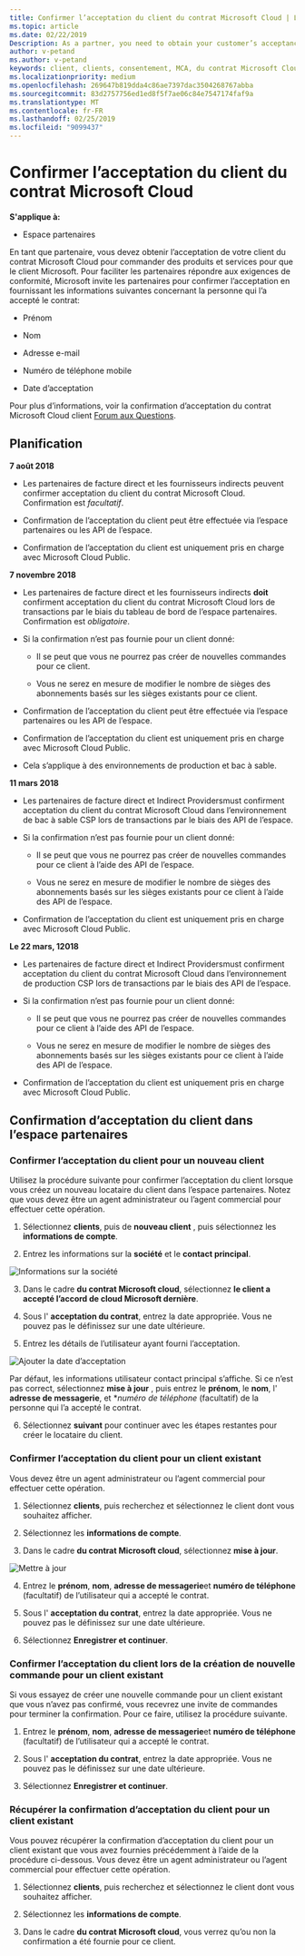 ```yaml
---
title: Confirmer l’acceptation du client du contrat Microsoft Cloud | L’espace partenaires
ms.topic: article
ms.date: 02/22/2019
Description: As a partner, you need to obtain your customer’s acceptance of the Microsoft Cloud Agreement before you can order Microsoft products and services for that customer. To better help partners meet compliance requirements, Microsoft asks partners to confirm acceptance by providing certain details regarding the person who accepted the agreement.
author: v-petand
ms.author: v-petand
keywords: client, clients, consentement, MCA, du contrat Microsoft Cloud, modèles de contrat client
ms.localizationpriority: medium
ms.openlocfilehash: 269647b819dda4c86ae7397dac3504268767abba
ms.sourcegitcommit: 83d2757756ed1ed8f5f7ae06c84e7547174faf9a
ms.translationtype: MT
ms.contentlocale: fr-FR
ms.lasthandoff: 02/25/2019
ms.locfileid: "9099437"
---
```

# <a name="confirm-customer-acceptance-of-the-microsoft-cloud-agreement"></a>Confirmer l’acceptation du client du contrat Microsoft Cloud

**S'applique à:**
-  Espace partenaires

En tant que partenaire, vous devez obtenir l’acceptation de votre client du contrat Microsoft Cloud pour commander des produits et services pour que le client Microsoft. Pour faciliter les partenaires répondre aux exigences de conformité, Microsoft invite les partenaires pour confirmer l’acceptation en fournissant les informations suivantes concernant la personne qui l’a accepté le contrat: 

-   Prénom

-   Nom

-   Adresse e-mail

-   Numéro de téléphone mobile

-   Date d’acceptation

Pour plus d’informations, voir la confirmation d’acceptation du contrat Microsoft Cloud client [Forum aux Questions](https://docs.microsoft.com/en-us/partner-center/confirm-consent-faq).

## <a name="schedule"></a>Planification

**7 août 2018**

-   Les partenaires de facture direct et les fournisseurs indirects peuvent confirmer acceptation du client du contrat Microsoft Cloud. Confirmation est *facultatif*.

-   Confirmation de l’acceptation du client peut être effectuée via l’espace partenaires ou les API de l’espace.

-   Confirmation de l’acceptation du client est uniquement pris en charge avec Microsoft Cloud Public.


**7 novembre 2018**

-   Les partenaires de facture direct et les fournisseurs indirects **doit** confirment acceptation du client du contrat Microsoft Cloud lors de transactions par le biais du tableau de bord de l’espace partenaires. Confirmation est *obligatoire*.

-   Si la confirmation n’est pas fournie pour un client donné:

    -   Il se peut que vous ne pourrez pas créer de nouvelles commandes pour ce client.

    -   Vous ne serez en mesure de modifier le nombre de sièges des abonnements basés sur les sièges existants pour ce client.

-   Confirmation de l’acceptation du client peut être effectuée via l’espace partenaires ou les API de l’espace.

-   Confirmation de l’acceptation du client est uniquement pris en charge avec Microsoft Cloud Public.

-   Cela s’applique à des environnements de production et bac à sable.

**11 mars 2018**

- Les partenaires de facture direct et Indirect Providersmust confirment acceptation du client du contrat Microsoft Cloud dans l’environnement de bac à sable CSP lors de transactions par le biais des API de l’espace.
- Si la confirmation n’est pas fournie pour un client donné:

    - Il se peut que vous ne pourrez pas créer de nouvelles commandes pour ce client à l’aide des API de l’espace.
 
    - Vous ne serez en mesure de modifier le nombre de sièges des abonnements basés sur les sièges existants pour ce client à l’aide des API de l’espace.
- Confirmation de l’acceptation du client est uniquement pris en charge avec Microsoft Cloud Public. 

**Le 22 mars, 12018**

- Les partenaires de facture direct et Indirect Providersmust confirment acceptation du client du contrat Microsoft Cloud dans l’environnement de production CSP lors de transactions par le biais des API de l’espace.

- Si la confirmation n’est pas fournie pour un client donné:
  - Il se peut que vous ne pourrez pas créer de nouvelles commandes pour ce client à l’aide des API de l’espace.

  - Vous ne serez en mesure de modifier le nombre de sièges des abonnements basés sur les sièges existants pour ce client à l’aide des API de l’espace.
-  Confirmation de l’acceptation du client est uniquement pris en charge avec Microsoft Cloud Public.







## <a name="confirming-customer-acceptance-in-partner-center"></a>Confirmation d’acceptation du client dans l’espace partenaires

### <a name="confirm-customer-acceptance-for-a-new-customer"></a>Confirmer l’acceptation du client pour un nouveau client

Utilisez la procédure suivante pour confirmer l’acceptation du client lorsque vous créez un nouveau locataire du client dans l’espace partenaires. Notez que vous devez être un agent administrateur ou l’agent commercial pour effectuer cette opération.
 
1.  Sélectionnez **clients**, puis de **nouveau client** , puis sélectionnez les **informations de compte**.

2.  Entrez les informations sur la **société** et le **contact principal**.

![Informations sur la société](images/mca/mca1.png)

3.  Dans le cadre **du contrat Microsoft cloud**, sélectionnez **le client a accepté l’accord de cloud Microsoft dernière**. 

4.  Sous l' **acceptation du contrat**, entrez la date appropriée. Vous ne pouvez pas le définissez sur une date ultérieure.

5.  Entrez les détails de l’utilisateur ayant fourni l’acceptation. 

![Ajouter la date d’acceptation](images/mca/MCA3.png)

Par défaut, les informations utilisateur contact principal s’affiche. Si ce n’est pas correct, sélectionnez **mise à jour** , puis entrez le **prénom**, le **nom**, l' **adresse de messagerie**, et **numéro de téléphone* (facultatif) de la personne qui l’a accepté le contrat.

6.  Sélectionnez **suivant** pour continuer avec les étapes restantes pour créer le locataire du client.

### <a name="confirm-customer-acceptance-for-an-existing-customer"></a>Confirmer l’acceptation du client pour un client existant

Vous devez être un agent administrateur ou l’agent commercial pour effectuer cette opération. 

1.  Sélectionnez **clients**, puis recherchez et sélectionnez le client dont vous souhaitez afficher. 

2.  Sélectionnez les **informations de compte**.

3.  Dans le cadre **du contrat Microsoft cloud**, sélectionnez **mise à jour**.

![Mettre à jour](images/mca/mca4.png)

4.  Entrez le **prénom**, **nom**, **adresse de messagerie**et **numéro de téléphone** (facultatif) de l’utilisateur qui a accepté le contrat.

5.  Sous l' **acceptation du contrat**, entrez la date appropriée. Vous ne pouvez pas le définissez sur une date ultérieure.

6.  Sélectionnez **Enregistrer et continuer**.

### <a name="confirm-customer-acceptance-while-creating-new-order-for-an-existing-customer"></a>Confirmer l’acceptation du client lors de la création de nouvelle commande pour un client existant

Si vous essayez de créer une nouvelle commande pour un client existant que vous n’avez pas confirmé, vous recevrez une invite de commandes pour terminer la confirmation. Pour ce faire, utilisez la procédure suivante. 

1.  Entrez le **prénom**, **nom**, **adresse de messagerie**et **numéro de téléphone** (facultatif) de l’utilisateur qui a accepté le contrat.

2.  Sous l' **acceptation du contrat**, entrez la date appropriée. Vous ne pouvez pas le définissez sur une date ultérieure.

3.  Sélectionnez **Enregistrer et continuer**.


### <a name="retrieve-confirmation-of-customer-acceptance-for-an-existing-customer"></a>Récupérer la confirmation d’acceptation du client pour un client existant

Vous pouvez récupérer la confirmation d’acceptation du client pour un client existant que vous avez fournies précédemment à l’aide de la procédure ci-dessous. Vous devez être un agent administrateur ou l’agent commercial pour effectuer cette opération. 

1.  Sélectionnez **clients**, puis recherchez et sélectionnez le client dont vous souhaitez afficher. 

2.  Sélectionnez les **informations de compte**.

3.  Dans le cadre **du contrat Microsoft cloud**, vous verrez qu’ou non la confirmation a été fournie pour ce client.

